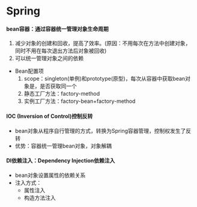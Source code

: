 # Spring

#### bean容器：通过容器统一管理对象生命周期

1. 减少对象的创建和回收，提高了效率。(原因：不用每次在方法中创建对象，同时不用在每次退出方法后对象被回收)
2. 可以统一管理对象之间的依赖

* Bean配置项
  1. scope：singleton(单例)和prototype(原型)，每次从容器中获取bean对象是，是否获取同一个
  2. 静态工厂方法：factory-method
  3. 实例工厂方法：factory-bean+factory-method

#### IOC (Inversion of Control)控制反转

* bean对象从程序自行管理的方式，转换为Spring容器管理，控制权发生了反转
* 优势：容器统一管理bean对象，对象解耦

#### DI依赖注入：Dependency Injection依赖注入

* bean对象设置属性的依赖关系
* 注入方式：
  * 属性注入
  * 构造方法注入

